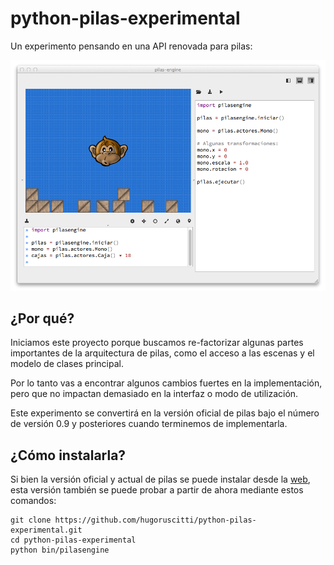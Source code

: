 python-pilas-experimental
=========================

Un experimento pensando en una API renovada para pilas:

![](extras/preview.png)



¿Por qué?
---------

Iniciamos este proyecto porque buscamos re-factorizar algunas partes
importantes de la arquitectura de pilas, como el acceso a las escenas y
el modelo de clases principal.

Por lo tanto vas a encontrar algunos cambios fuertes en la implementación,
pero que no impactan demasiado en la interfaz o modo de utilización.

Este experimento se convertirá en la versión oficial de pilas bajo el
número de versión 0.9 y posteriores cuando terminemos de implementarla.


¿Cómo instalarla?
-----------------

Si bien la versión oficial y actual de pilas se puede instalar desde
la [web](http://www.pilas-engine.com.ar), esta versión también
se puede probar a partir de ahora mediante estos comandos:


    git clone https://github.com/hugoruscitti/python-pilas-experimental.git
    cd python-pilas-experimental
    python bin/pilasengine

